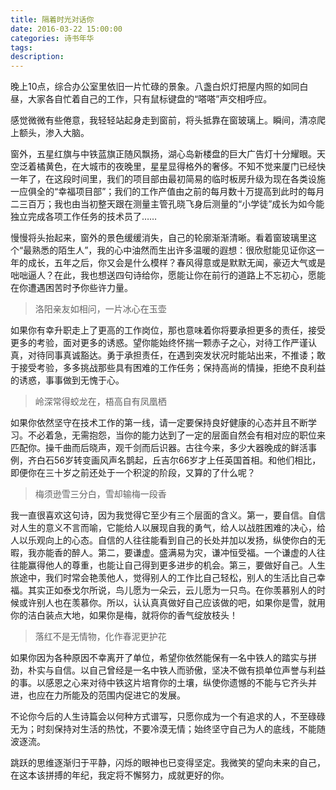 ```yaml
---
title: 隔着时光对话你
date: 2016-03-22 15:00:00
categories: 诗书年华
tags: 
description: 
---
```


晚上10点，综合办公室里依旧一片忙碌的景象。八盏白炽灯把屋内照的如同白昼，大家各自忙着自己的工作，只有鼠标键盘的“嗒嗒”声交相呼应。

感觉微微有些倦意，我轻轻站起身走到窗前，将头抵靠在窗玻璃上。瞬间，清凉爬上额头，渗入大脑。

窗外，五星红旗与中铁蓝旗正随风飘扬，湖心岛新楼盘的巨大广告灯十分耀眼。天空泛着橘黄色，在大城市的夜晚里，星星显得格外的奢侈。不知不觉来厦门已经快一年了，在这段时间里，我们的项目部由最初简易的临时板房升级为现在各类设施一应俱全的“幸福项目部”；我们的工作产值由之前的每月数十万提高到此时的每月二三百万；我也由当初整天跟在测量主管孔晓飞身后测量的“小学徒”成长为如今能独立完成各项工作任务的技术员了……

慢慢将头抬起来，窗外的景色缓缓消失，自己的轮廓渐渐清晰。看着窗玻璃里这个“最熟悉的陌生人”，我的心中油然而生出许多温暖的遐想：很欣慰能见证你这一年的成长，五年之后，你又会是什么模样？春风得意或是默默无闻，豪迈大气或是咄咄逼人？在此，我也想送四句诗给你，愿能让你在前行的道路上不忘初心，愿能在你遭遇困苦时予你些许力量。

>洛阳亲友如相问，一片冰心在玉壶

如果你有幸升职走上了更高的工作岗位，那也意味着你将要承担更多的责任，接受更多的考验，面对更多的诱惑。望你能始终怀揣一颗赤子之心，对待工作严谨认真，对待同事真诚豁达。勇于承担责任，在遇到突发状况时能站出来，不推诿；敢于接受考验，多多挑战那些具有困难的工作任务；保持高尚的情操，拒绝不良利益的诱惑，事事做到无愧于心。

>岭深常得蛟龙在，梧高自有凤凰栖

如果你依然坚守在技术工作的第一线，请一定要保持良好健康的心态并且不断学习。不必着急，无需抱怨，当你的能力达到了一定的层面自然会有相对应的职位来匹配你。操千曲而后晓声，观千剑而后识器。古往今来，多少大器晚成的鲜活事例，齐白石56岁转变画风声名鹊起，丘吉尔66岁才上任英国首相。和他们相比，即便你在三十岁之前还处于一个积淀的阶段，又算的了什么呢？

>梅须逊雪三分白，雪却输梅一段香

我一直很喜欢这句诗，因为我觉得它至少有三个层面的含义。第一，要自信。自信对人生的意义不言而喻，它能给人以展现自我的勇气，给人以战胜困难的决心，给人以乐观向上的心态。自信的人往往能看到自己的长处并加以发扬，纵使你白的无暇，我亦能香的醉人。第二，要谦虚。盛满易为灾，谦冲恒受福。一个谦虚的人往往能赢得他人的尊重，也能让自己得到更多进步的机会。第三，要做好自己。人生旅途中，我们时常会艳羡他人，觉得别人的工作比自己轻松，别人的生活比自己幸福。其实正如泰戈尔所说，鸟儿愿为一朵云，云儿愿为一只鸟。在你羡慕别人的时候或许别人也在羡慕你。所以，认认真真做好自己应该做的吧，如果你是雪，就用你的洁白装点大地，如果你是梅，就将你的香气绽放枝头！

>落红不是无情物，化作春泥更护花

如果你因为各种原因不幸离开了单位，希望你依然能保有一名中铁人的踏实与拼劲，朴实与自信。以自己曾经是一名中铁人而骄傲，坚决不做有损单位声誉与利益的事。以感恩之心来对待中铁这片培育你的土壤，纵使你遗憾的不能与它齐头并进，也应在力所能及的范围内促进它的发展。

不论你今后的人生诗篇会以何种方式谱写，只愿你成为一个有追求的人，不至碌碌无为；时刻保持对生活的热忱，不要冷漠无情；始终坚守自己为人的底线，不能随波逐流。

跳跃的思维逐渐归于平静，闪烁的眼神也已变得坚定。我微笑的望向未来的自己，在这本该拼搏的年纪，我定将不懈努力，成就更好的你。
